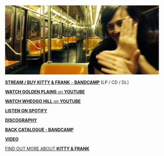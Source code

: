 ![](data/image/news/ltrain1.jpg)

[**STREAM / BUY KITTY & FRANK** - **BANDCAMP**](https://luciethorne.bandcamp.com/album/kitty-frank) [LP / CD / DL] 

[**WATCH GOLDEN PLAINS** on **YOUTUBE**](https://www.youtube.com/watch?v=0n690pcpRtI)

[**WATCH WHEOGO HILL** on **YOUTUBE**](https://www.youtube.com/watch?v=yIl6_gXz4XA)

[**LISTEN ON SPOTIFY**](https://open.spotify.com/track/7GVmxWyH7ePZo1OjURJUtW?si=XhevbIgZQJ6G79iXV_pgVQ) 

[**DISCOGRAPHY**](?p=albums)

[**BACK CATALOGUE - BANDCAMP**](https://luciethorne.bandcamp.com/)

[**VIDEO**](?p=video)
 
[FIND OUT MORE ABOUT **KITTY & FRANK**](?p=albums/kitty-and-frank) 

<!--
<div class="yt-entry">
  <div class="yt-img">
    <a href="https://www.youtube.com/watch?v=DxTKUIL_tpI">
      <img src="http://i.ytimg.com/vi/DxTKUIL_tpI/default.jpg" width="120" height="90" />
    </a>
  </div>
  <div class="yt-txt">
    <a href="https://www.youtube.com/watch?v=DxTKUIL_tpI">The Rushing Dark</a><br />
    Video by Heike Qualitz
  </div>
</div>
-->